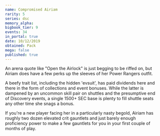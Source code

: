 ```yaml
---
name: Compromised Airiam
rarity: 5
series: dsc
memory_alpha:
bigbook_tier: 9
events: 34
in_portal: true
date: 10/12/2019
obtained: Pack
mega: false
published: true
---
```


An arena quote like "Open the Airlock" is just begging to be riffed on, but Airiam does have a few perks up the sleeves of her Power Rangers outfit.

A beefy trait list, including the hidden 'evsuit', has paid dividends here and there in the form of collections and event bonuses. While the latter is dampened by an uncommon skill pair on shuttles and the presumptive end of Discovery events, a single 1500+ SEC base is plenty to fill shuttle seats any other time she snags a bonus.

If you're a new player facing her in a particularly nasty begold, Airiam has roughly two dozen elevated crit gauntlets and just barely enough proficiency power to make a few gauntlets for you in your first couple of months of play.
